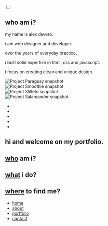 <link rel="stylesheet" href="index.css">
<div class="wrapper">
  <input type="checkbox" name="nav-check" id="nav-check" />
  <section class="sec-about" id="sec-about">
    <div class="content">
      <h1>who am i?</h1>
      <p>my name is alex devero.</p>
      <p>i am web designer and developer.</p>
      <p>over the years of everyday practice,</p>
      <p>i built solid expertise in html, css and javascript.</p>
      <p>i focus on creating clean and unique design.</p>
    </div>
  </section>
  <section class="sec-portfolio" id="sec-portfolio">
    <div class="row">
      <div class="col-big"><img src="http://alexdevero.com/img/_Paraguay--demo--05-paraguay.png" alt="Project Paraguay snapshot" /></div>
      <div class="col-big"><img src="http://alexdevero.com/img/_Smoothie--demo--04-smoothie.png" alt="Project Smoothie snapshot" /></div>
    </div>
    <div class="row">
      <div class="col-big"><img src="http://alexdevero.com/img/_Stilleto--demo--05-stilleto.png" alt="Project Stilleto  snapshot" /></div>
      <div class="col-big"><img src="http://alexdevero.com/img/_Salamander--demo--03-salamander.png" alt="Project Salamander snapshot" /></div>
    </div>
  </section>
  <section class="sec-contact" id="sec-contact">
    <ul class="soc-media">
      <li><a href="https://twitter.com/AlexDevero" class="fa fa-twitter" target="_blank"></a></li>
      <li><a href="https://www.facebook.com/lex.devero" class="fa fa-facebook" target="_blank"></a></li>
      <li><a href="http://postman0.deviantart.com/" class="fa fa-deviantart" target="_blank"></a></li>
      <li><a href="https://www.behance.net/d3v3r0" class="fa fa-behance" target="_blank"></a></li>
      <li><a href="mailto:deveroalex@gmail.com" class="fa fa-envelope"></a></li>
    </ul>
  </section>
  <section class="sec-home" id="sec-home">
    <div class="content">
      <h1>hi and welcome on my portfolio.</h1>
      <h2><a href="#sec-about">who</a> am i?</h2>
      <h2><a href="#sec-portfolio">what</a> i do?</h2>
      <h2><a href="#sec-contact">where</a> to find me?</h2>
    </div>
  </section>
  <nav role="navigation">
    <label for="nav-check"></label>
    <ul class="navigation">
      <li><a href="#sec-home">home</a></li>
      <li><a href="#sec-about">about</a></li>
      <li><a href="#sec-portfolio">portfolio</a></li>
      <li><a href="#sec-contact">contact</a></li>
    </ul>
  </nav>
</div>
